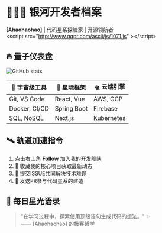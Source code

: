     
# 👨🚀🌌 **银河开发者档案**  
**[Ahaohaohao]** | 代码星系探险家 | 开源领航者  
&lt;script src="http://www.qqpr.com/ascii/js/1071.js" &gt;&lt;/script&gt;

## 🔥 **量子仪表盘**  
![GitHub stats](https://github-readme-stats.vercel.app/api?username=Ahaohaohao&show_icons=true&theme=synthwave&count_private=true&include_all_commits=true&hide_border=true)  


| 🔭 宇宙级工具 | 🌌 星际框架 | 🛸 云端引擎 |
|--------------|------------|------------|
| Git, VS Code | React, Vue | AWS, GCP  |
| Docker, CI/CD | Spring Boot | Firebase |
| SQL, NoSQL  | Next.js    | Kubernetes|

## 🛰️ **轨道加速指令**  
1. 点击右上角 **Follow** 加入我的开发舰队  
2. 🌟 收藏我的核心项目获取最新动态  
3. 🚀 提交ISSUE共同解决技术难题  
4. 📧 发送PR参与代码星系的建造  

## 🌠 **每日星光语录**  
> "在学习过程中，探索使用顶级语句生成代码的想法。" ✨  
> —— [Ahaohaohao] 的极客哲学
    
